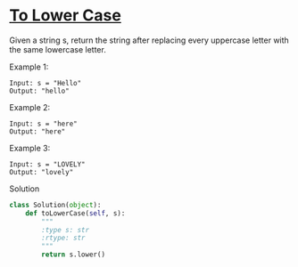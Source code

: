 # [To Lower Case](https://leetcode.com/problems/to-lower-case/)

Given a string s, return the string after replacing every uppercase letter with the same lowercase letter.

Example 1:
```
Input: s = "Hello"
Output: "hello"
```
Example 2:
```
Input: s = "here"
Output: "here"
```
Example 3:
```
Input: s = "LOVELY"
Output: "lovely"
```
Solution
```python
class Solution(object):
    def toLowerCase(self, s):
        """
        :type s: str
        :rtype: str
        """
        return s.lower()
```